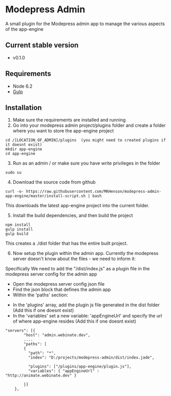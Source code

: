 # Modepress Admin
A small plugin for the Modepress admin app to manage the various aspects of the app-engine

## Current stable version
* v0.1.0

## Requirements
* Node 6.2
* [Gulp](https://github.com/gulpjs/gulp/blob/master/docs/getting-started.md)

## Installation

1) Make sure the requirements are installed and running
2) Go into your modepress admin project/plugins folder and create a folder where you want to store the app-engine project

```
cd /[LOCATION_OF_ADMIN]/plugins  (you might need to created plugins if it doesnt exist)
mkdir app-engine
cd app-engine
```

3) Run as an admin / or make sure you have write privileges in the folder
```
sudo su
```

4) Download the source code from github

```
curl -o- https://raw.githubusercontent.com/MKHenson/modepress-admin-app-engine/master/install-script.sh | bash
```

This downloads the latest app-engine project into the current folder.

5) Install the build dependencies, and then build the project

```
npm install
gulp install
gulp build
```

This creates a ./dist folder that has the entire built project.

6) Now setup the plugin within the admin app. Currently the modepress server doesn't know about the files - we need to inform it:

Specifically We need to add the "/dist/index.js" as a plugin file in the modepress server config for the admin app

* Open the modepress server config json file
* Find the json block that defines the admin app
* Within the 'paths' section:
 - In the 'plugins' array, add the plugin js file generated in the dist folder (Add this if one doesnt exist)
 - In the 'variables' set a new variable: 'appEngineUrl' and specify the url of where app-engine resides (Add this if one doesnt exist)
```
"servers": [{
		"host": "admin.webinate.dev",
		....
		"paths": [
		{
		  "path": "*",
		  "index": "D:/projects/modepress-admin/dist/index.jade",

		  "plugins": ["/plugins/app-engine/plugin.js"],
		  "variables": { "appEngineUrl" : "http://animate.webinate.dev" }

		}]
	},
```